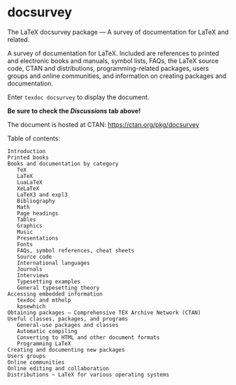 # docsurvey
The LaTeX docsurvey package — A survey of documentation for LaTeX and related.

A survey of documentation for LaTeX. Included are references to printed and electronic books and manuals, symbol lists, FAQs, the LaTeX source code, CTAN and distributions, programming-related packages, users groups and online communities, and information on creating packages and documentation.

Enter `texdoc docsurvey` to display the document.

**Be sure to check the _Discussions_ tab above!**

The document is hosted at CTAN: https://ctan.org/pkg/docsurvey

Table of contents:
```
Introduction
Printed books
Books and documentation by category
   TeX
   LaTeX
   LuaLaTeX
   XeLaTeX
   LaTeX3 and expl3
   Bibliography
   Math
   Page headings
   Tables
   Graphics
   Music
   Presentations
   Fonts
   FAQs, symbol references, cheat sheets
   Source code
   International languages
   Journals
   Interviews
   Typesetting examples
   General typesetting theory
Accessing embedded information
   texdoc and mthelp
   kpsewhich
Obtaining packages — Comprehensive TEX Archive Network (CTAN)
Useful classes, packages, and programs
   General-use packages and classes
   Automatic compiling
   Converting to HTML and other document formats
   Programming LaTeX
Creating and documenting new packages
Users groups
Online communities
Online editing and collaboration
Distributions — LaTeX for various operating systems
```
